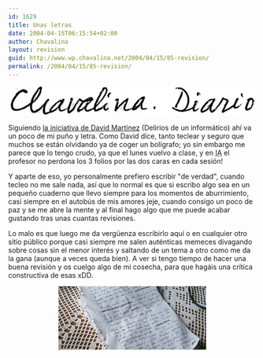```yaml
---
id: 1629
title: Unas letras
date: 2004-04-15T06:15:54+02:00
author: Chavalina
layout: revision
guid: http://www.wp.chavalina.net/2004/04/15/85-revision/
permalink: /2004/04/15/85-revision/
---
```

<p align="center">
  <img src="/imagenes/fotos/escrito.jpg" width="500" height="60" />
</p>

Siguiendo <a href="http://dmnet.bitacoras.com/index.php?id=1728" target="_blank">la iniciativa de David Martínez</a> (Delirios de un informático) ahí va un poco de mi puño y letra. Como David dice, tanto teclear y seguro que muchos se están olvidando ya de coger un bolígrafo; yo sin embargo me parece que lo tengo crudo, ya que el lunes vuelvo a clase, y en <acronym title="Inteligencia Artificial">IA</acronym> el profesor no perdona los 3 folios por las dos caras en cada sesión!

Y aparte de eso, yo personalmente prefiero escribir "de verdad", cuando tecleo no me sale nada, así que lo normal es que si escribo algo sea en un pequeño cuaderno que llevo siempre para los momentos de aburrimiento, casi siempre en el autobús de mis amores jeje, cuando consigo un poco de paz y se me abre la mente y al final hago algo que me puede acabar gustando tras unas cuantas revisiones. 

Lo malo es que luego me da verg&uuml;enza escribirlo aquí o en cualquier otro sitio público porque casi siempre me salen auténticas memeces divagando sobre cosas sin el menor interés y saltando de un tema a otro como me da la gana (aunque a veces queda bien). A ver si tengo tiempo de hacer una buena revisión y os cuelgo algo de mi cosecha, para que hagáis una crítica constructiva de esas xDD. 

<p align="center">
  <img src="/imagenes/fotos/folios.jpg" width="300" height="129" />
</p>